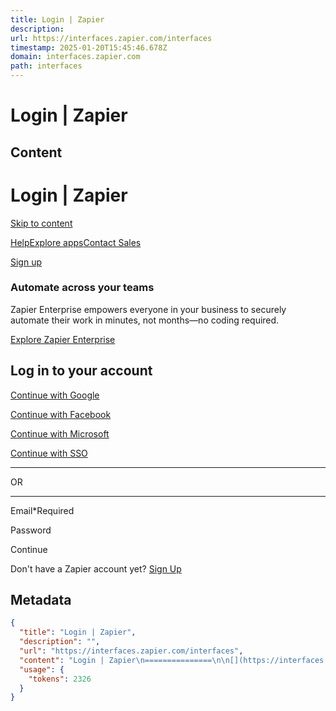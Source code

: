 ```yaml
---
title: Login | Zapier
description: 
url: https://interfaces.zapier.com/interfaces
timestamp: 2025-01-20T15:45:46.678Z
domain: interfaces.zapier.com
path: interfaces
---
```


# Login | Zapier



## Content

Login | Zapier
===============

[](https://interfaces.zapier.com/)

[Skip to content](https://interfaces.zapier.com/interfaces#mainContent)

[Help](https://help.zapier.com/hc/en-us)[Explore apps](https://interfaces.zapier.com/apps)[Contact Sales](https://zapier.com/l/contact-sales?demo_source=cs_nav_header_/app/login?next=/oauth/authorize/%3Fresponse_type%3Dcode%26scope%3Dinternal%2520internal%253Asession%26redirect_uri%3Dhttps%253A//interfaces.zapier.com/api/auth/callback%26client_id%3DB1W0XVBkRq4O9BLNsbcQeTiqLANq9TAtqHZuPpLJ%26response_mode%3Dquery%26state%3DeyJyZXR1cm5UbyI6Ii9pbnRlcmZhY2VzIiwibm9uY2UiOiJmZTZmOTY1YTMzZDMwOTYyNjg3NjA1OTUwYWFhNWQ0YjY5MjhhYjlkNDAwYTA1YjA1YjBiOWVhYTFkNmIyZWI3YjljN2U2MDE3OGNlZjk2M2UyZTEzZTc5MjViMDA4YTRmODQ1MTIxNTZiM2YzZTU0ZGNmNGJmMTYwNzBjMGM0YSJ9)

[Sign up](https://interfaces.zapier.com/sign-up?next=%2Foauth%2Fauthorize%2F%3Fresponse_type%3Dcode%26scope%3Dinternal%2520internal%253Asession%26redirect_uri%3Dhttps%253A%2F%2Finterfaces.zapier.com%2Fapi%2Fauth%2Fcallback%26client_id%3DB1W0XVBkRq4O9BLNsbcQeTiqLANq9TAtqHZuPpLJ%26response_mode%3Dquery%26state%3DeyJyZXR1cm5UbyI6Ii9pbnRlcmZhY2VzIiwibm9uY2UiOiJmZTZmOTY1YTMzZDMwOTYyNjg3NjA1OTUwYWFhNWQ0YjY5MjhhYjlkNDAwYTA1YjA1YjBiOWVhYTFkNmIyZWI3YjljN2U2MDE3OGNlZjk2M2UyZTEzZTc5MjViMDA4YTRmODQ1MTIxNTZiM2YzZTU0ZGNmNGJmMTYwNzBjMGM0YSJ9)

### Automate across your teams

Zapier Enterprise empowers everyone in your business to securely automate their work in minutes, not months—no coding required.

[Explore Zapier Enterprise](https://interfaces.zapier.com/enterprise)

Log in to your account
----------------------

[Continue with Google](https://interfaces.zapier.com/google-sso/start?scopes=basic&next=%2Foauth%2Fauthorize%2F%3Fresponse_type%3Dcode%26scope%3Dinternal%2520internal%253Asession%26redirect_uri%3Dhttps%253A%2F%2Finterfaces.zapier.com%2Fapi%2Fauth%2Fcallback%26client_id%3DB1W0XVBkRq4O9BLNsbcQeTiqLANq9TAtqHZuPpLJ%26response_mode%3Dquery%26state%3DeyJyZXR1cm5UbyI6Ii9pbnRlcmZhY2VzIiwibm9uY2UiOiJmZTZmOTY1YTMzZDMwOTYyNjg3NjA1OTUwYWFhNWQ0YjY5MjhhYjlkNDAwYTA1YjA1YjBiOWVhYTFkNmIyZWI3YjljN2U2MDE3OGNlZjk2M2UyZTEzZTc5MjViMDA4YTRmODQ1MTIxNTZiM2YzZTU0ZGNmNGJmMTYwNzBjMGM0YSJ9)

[Continue with Facebook](https://interfaces.zapier.com/sso/start?provider=facebook&in_child_window=true&next=%2Foauth%2Fauthorize%2F%3Fresponse_type%3Dcode%26scope%3Dinternal%2520internal%253Asession%26redirect_uri%3Dhttps%253A%2F%2Finterfaces.zapier.com%2Fapi%2Fauth%2Fcallback%26client_id%3DB1W0XVBkRq4O9BLNsbcQeTiqLANq9TAtqHZuPpLJ%26response_mode%3Dquery%26state%3DeyJyZXR1cm5UbyI6Ii9pbnRlcmZhY2VzIiwibm9uY2UiOiJmZTZmOTY1YTMzZDMwOTYyNjg3NjA1OTUwYWFhNWQ0YjY5MjhhYjlkNDAwYTA1YjA1YjBiOWVhYTFkNmIyZWI3YjljN2U2MDE3OGNlZjk2M2UyZTEzZTc5MjViMDA4YTRmODQ1MTIxNTZiM2YzZTU0ZGNmNGJmMTYwNzBjMGM0YSJ9)

[Continue with Microsoft](https://interfaces.zapier.com/sso/start?provider=microsoft&in_child_window=true&next=%2Foauth%2Fauthorize%2F%3Fresponse_type%3Dcode%26scope%3Dinternal%2520internal%253Asession%26redirect_uri%3Dhttps%253A%2F%2Finterfaces.zapier.com%2Fapi%2Fauth%2Fcallback%26client_id%3DB1W0XVBkRq4O9BLNsbcQeTiqLANq9TAtqHZuPpLJ%26response_mode%3Dquery%26state%3DeyJyZXR1cm5UbyI6Ii9pbnRlcmZhY2VzIiwibm9uY2UiOiJmZTZmOTY1YTMzZDMwOTYyNjg3NjA1OTUwYWFhNWQ0YjY5MjhhYjlkNDAwYTA1YjA1YjBiOWVhYTFkNmIyZWI3YjljN2U2MDE3OGNlZjk2M2UyZTEzZTc5MjViMDA4YTRmODQ1MTIxNTZiM2YzZTU0ZGNmNGJmMTYwNzBjMGM0YSJ9)

[Continue with SSO](https://interfaces.zapier.com/app/login/sso?next=%2Foauth%2Fauthorize%2F%3Fresponse_type%3Dcode%26scope%3Dinternal%2520internal%253Asession%26redirect_uri%3Dhttps%253A%2F%2Finterfaces.zapier.com%2Fapi%2Fauth%2Fcallback%26client_id%3DB1W0XVBkRq4O9BLNsbcQeTiqLANq9TAtqHZuPpLJ%26response_mode%3Dquery%26state%3DeyJyZXR1cm5UbyI6Ii9pbnRlcmZhY2VzIiwibm9uY2UiOiJmZTZmOTY1YTMzZDMwOTYyNjg3NjA1OTUwYWFhNWQ0YjY5MjhhYjlkNDAwYTA1YjA1YjBiOWVhYTFkNmIyZWI3YjljN2U2MDE3OGNlZjk2M2UyZTEzZTc5MjViMDA4YTRmODQ1MTIxNTZiM2YzZTU0ZGNmNGJmMTYwNzBjMGM0YSJ9)

* * *

OR

* * *

Email\*Required

Password

Continue

Don't have a Zapier account yet? [Sign Up](https://interfaces.zapier.com/sign-up?next=%2Foauth%2Fauthorize%2F%3Fresponse_type%3Dcode%26scope%3Dinternal%2520internal%253Asession%26redirect_uri%3Dhttps%253A%2F%2Finterfaces.zapier.com%2Fapi%2Fauth%2Fcallback%26client_id%3DB1W0XVBkRq4O9BLNsbcQeTiqLANq9TAtqHZuPpLJ%26response_mode%3Dquery%26state%3DeyJyZXR1cm5UbyI6Ii9pbnRlcmZhY2VzIiwibm9uY2UiOiJmZTZmOTY1YTMzZDMwOTYyNjg3NjA1OTUwYWFhNWQ0YjY5MjhhYjlkNDAwYTA1YjA1YjBiOWVhYTFkNmIyZWI3YjljN2U2MDE3OGNlZjk2M2UyZTEzZTc5MjViMDA4YTRmODQ1MTIxNTZiM2YzZTU0ZGNmNGJmMTYwNzBjMGM0YSJ9)

## Metadata

```json
{
  "title": "Login | Zapier",
  "description": "",
  "url": "https://interfaces.zapier.com/interfaces",
  "content": "Login | Zapier\n===============\n\n[](https://interfaces.zapier.com/)\n\n[Skip to content](https://interfaces.zapier.com/interfaces#mainContent)\n\n[Help](https://help.zapier.com/hc/en-us)[Explore apps](https://interfaces.zapier.com/apps)[Contact Sales](https://zapier.com/l/contact-sales?demo_source=cs_nav_header_/app/login?next=/oauth/authorize/%3Fresponse_type%3Dcode%26scope%3Dinternal%2520internal%253Asession%26redirect_uri%3Dhttps%253A//interfaces.zapier.com/api/auth/callback%26client_id%3DB1W0XVBkRq4O9BLNsbcQeTiqLANq9TAtqHZuPpLJ%26response_mode%3Dquery%26state%3DeyJyZXR1cm5UbyI6Ii9pbnRlcmZhY2VzIiwibm9uY2UiOiJmZTZmOTY1YTMzZDMwOTYyNjg3NjA1OTUwYWFhNWQ0YjY5MjhhYjlkNDAwYTA1YjA1YjBiOWVhYTFkNmIyZWI3YjljN2U2MDE3OGNlZjk2M2UyZTEzZTc5MjViMDA4YTRmODQ1MTIxNTZiM2YzZTU0ZGNmNGJmMTYwNzBjMGM0YSJ9)\n\n[Sign up](https://interfaces.zapier.com/sign-up?next=%2Foauth%2Fauthorize%2F%3Fresponse_type%3Dcode%26scope%3Dinternal%2520internal%253Asession%26redirect_uri%3Dhttps%253A%2F%2Finterfaces.zapier.com%2Fapi%2Fauth%2Fcallback%26client_id%3DB1W0XVBkRq4O9BLNsbcQeTiqLANq9TAtqHZuPpLJ%26response_mode%3Dquery%26state%3DeyJyZXR1cm5UbyI6Ii9pbnRlcmZhY2VzIiwibm9uY2UiOiJmZTZmOTY1YTMzZDMwOTYyNjg3NjA1OTUwYWFhNWQ0YjY5MjhhYjlkNDAwYTA1YjA1YjBiOWVhYTFkNmIyZWI3YjljN2U2MDE3OGNlZjk2M2UyZTEzZTc5MjViMDA4YTRmODQ1MTIxNTZiM2YzZTU0ZGNmNGJmMTYwNzBjMGM0YSJ9)\n\n### Automate across your teams\n\nZapier Enterprise empowers everyone in your business to securely automate their work in minutes, not months—no coding required.\n\n[Explore Zapier Enterprise](https://interfaces.zapier.com/enterprise)\n\nLog in to your account\n----------------------\n\n[Continue with Google](https://interfaces.zapier.com/google-sso/start?scopes=basic&next=%2Foauth%2Fauthorize%2F%3Fresponse_type%3Dcode%26scope%3Dinternal%2520internal%253Asession%26redirect_uri%3Dhttps%253A%2F%2Finterfaces.zapier.com%2Fapi%2Fauth%2Fcallback%26client_id%3DB1W0XVBkRq4O9BLNsbcQeTiqLANq9TAtqHZuPpLJ%26response_mode%3Dquery%26state%3DeyJyZXR1cm5UbyI6Ii9pbnRlcmZhY2VzIiwibm9uY2UiOiJmZTZmOTY1YTMzZDMwOTYyNjg3NjA1OTUwYWFhNWQ0YjY5MjhhYjlkNDAwYTA1YjA1YjBiOWVhYTFkNmIyZWI3YjljN2U2MDE3OGNlZjk2M2UyZTEzZTc5MjViMDA4YTRmODQ1MTIxNTZiM2YzZTU0ZGNmNGJmMTYwNzBjMGM0YSJ9)\n\n[Continue with Facebook](https://interfaces.zapier.com/sso/start?provider=facebook&in_child_window=true&next=%2Foauth%2Fauthorize%2F%3Fresponse_type%3Dcode%26scope%3Dinternal%2520internal%253Asession%26redirect_uri%3Dhttps%253A%2F%2Finterfaces.zapier.com%2Fapi%2Fauth%2Fcallback%26client_id%3DB1W0XVBkRq4O9BLNsbcQeTiqLANq9TAtqHZuPpLJ%26response_mode%3Dquery%26state%3DeyJyZXR1cm5UbyI6Ii9pbnRlcmZhY2VzIiwibm9uY2UiOiJmZTZmOTY1YTMzZDMwOTYyNjg3NjA1OTUwYWFhNWQ0YjY5MjhhYjlkNDAwYTA1YjA1YjBiOWVhYTFkNmIyZWI3YjljN2U2MDE3OGNlZjk2M2UyZTEzZTc5MjViMDA4YTRmODQ1MTIxNTZiM2YzZTU0ZGNmNGJmMTYwNzBjMGM0YSJ9)\n\n[Continue with Microsoft](https://interfaces.zapier.com/sso/start?provider=microsoft&in_child_window=true&next=%2Foauth%2Fauthorize%2F%3Fresponse_type%3Dcode%26scope%3Dinternal%2520internal%253Asession%26redirect_uri%3Dhttps%253A%2F%2Finterfaces.zapier.com%2Fapi%2Fauth%2Fcallback%26client_id%3DB1W0XVBkRq4O9BLNsbcQeTiqLANq9TAtqHZuPpLJ%26response_mode%3Dquery%26state%3DeyJyZXR1cm5UbyI6Ii9pbnRlcmZhY2VzIiwibm9uY2UiOiJmZTZmOTY1YTMzZDMwOTYyNjg3NjA1OTUwYWFhNWQ0YjY5MjhhYjlkNDAwYTA1YjA1YjBiOWVhYTFkNmIyZWI3YjljN2U2MDE3OGNlZjk2M2UyZTEzZTc5MjViMDA4YTRmODQ1MTIxNTZiM2YzZTU0ZGNmNGJmMTYwNzBjMGM0YSJ9)\n\n[Continue with SSO](https://interfaces.zapier.com/app/login/sso?next=%2Foauth%2Fauthorize%2F%3Fresponse_type%3Dcode%26scope%3Dinternal%2520internal%253Asession%26redirect_uri%3Dhttps%253A%2F%2Finterfaces.zapier.com%2Fapi%2Fauth%2Fcallback%26client_id%3DB1W0XVBkRq4O9BLNsbcQeTiqLANq9TAtqHZuPpLJ%26response_mode%3Dquery%26state%3DeyJyZXR1cm5UbyI6Ii9pbnRlcmZhY2VzIiwibm9uY2UiOiJmZTZmOTY1YTMzZDMwOTYyNjg3NjA1OTUwYWFhNWQ0YjY5MjhhYjlkNDAwYTA1YjA1YjBiOWVhYTFkNmIyZWI3YjljN2U2MDE3OGNlZjk2M2UyZTEzZTc5MjViMDA4YTRmODQ1MTIxNTZiM2YzZTU0ZGNmNGJmMTYwNzBjMGM0YSJ9)\n\n* * *\n\nOR\n\n* * *\n\nEmail\\*Required\n\nPassword\n\nContinue\n\nDon't have a Zapier account yet? [Sign Up](https://interfaces.zapier.com/sign-up?next=%2Foauth%2Fauthorize%2F%3Fresponse_type%3Dcode%26scope%3Dinternal%2520internal%253Asession%26redirect_uri%3Dhttps%253A%2F%2Finterfaces.zapier.com%2Fapi%2Fauth%2Fcallback%26client_id%3DB1W0XVBkRq4O9BLNsbcQeTiqLANq9TAtqHZuPpLJ%26response_mode%3Dquery%26state%3DeyJyZXR1cm5UbyI6Ii9pbnRlcmZhY2VzIiwibm9uY2UiOiJmZTZmOTY1YTMzZDMwOTYyNjg3NjA1OTUwYWFhNWQ0YjY5MjhhYjlkNDAwYTA1YjA1YjBiOWVhYTFkNmIyZWI3YjljN2U2MDE3OGNlZjk2M2UyZTEzZTc5MjViMDA4YTRmODQ1MTIxNTZiM2YzZTU0ZGNmNGJmMTYwNzBjMGM0YSJ9)",
  "usage": {
    "tokens": 2326
  }
}
```
